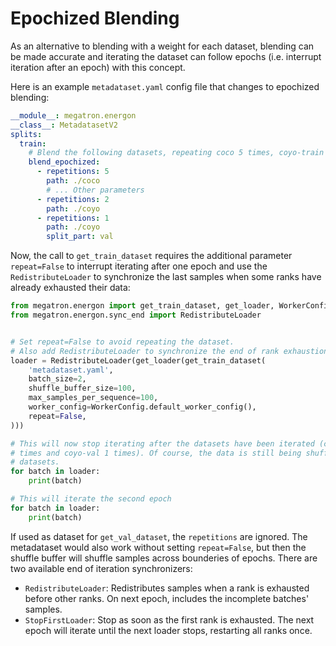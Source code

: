 <!--- Copyright (c) 2025, NVIDIA CORPORATION.
SPDX-License-Identifier: BSD-3-Clause -->

# Epochized Blending

As an alternative to blending with a weight for each dataset, blending can be made accurate and
iterating the dataset can follow epochs (i.e. interrupt iteration after an epoch) with this concept.

Here is an example `metadataset.yaml` config file that changes to epochized blending:

```yaml
__module__: megatron.energon
__class__: MetadatasetV2
splits:
  train:
    # Blend the following datasets, repeating coco 5 times, coyo-train 2 times and coyo-val 1 times
    blend_epochized:
      - repetitions: 5
        path: ./coco
        # ... Other parameters
      - repetitions: 2
        path: ./coyo
      - repetitions: 1
        path: ./coyo
        split_part: val
```

Now, the call to `get_train_dataset` requires the additional parameter `repeat=False` to interrupt iterating after one epoch and use the `RedistributeLoader` to synchronize the last samples when some ranks have already exhausted their data:

```py
from megatron.energon import get_train_dataset, get_loader, WorkerConfig
from megatron.energon.sync_end import RedistributeLoader


# Set repeat=False to avoid repeating the dataset.
# Also add RedistributeLoader to synchronize the end of rank exhaustion. Only works with initialized torch distributed.
loader = RedistributeLoader(get_loader(get_train_dataset(
    'metadataset.yaml',
    batch_size=2,
    shuffle_buffer_size=100,
    max_samples_per_sequence=100,
    worker_config=WorkerConfig.default_worker_config(),
    repeat=False,
)))

# This will now stop iterating after the datasets have been iterated (coco 5 times, coyo-train 2
# times and coyo-val 1 times). Of course, the data is still being shuffled between all those
# datasets.
for batch in loader:
    print(batch)

# This will iterate the second epoch
for batch in loader:
    print(batch)

```

If used as dataset for `get_val_dataset`, the `repetitions` are ignored.
The metadataset would also work without setting `repeat=False`, but then the shuffle buffer will shuffle samples across bounderies of epochs.
There are two available end of iteration synchronizers:
* `RedistributeLoader`: Redistributes samples when a rank is exhausted before other ranks. On next epoch, includes the incomplete batches' samples.
* `StopFirstLoader`: Stop as soon as the first rank is exhausted. The next epoch will iterate until the next loader stops, restarting all ranks once.